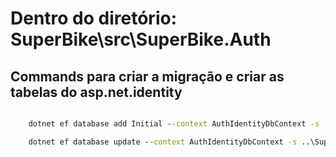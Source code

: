 ﻿

# Dentro do diretório: SuperBike\src\SuperBike.Auth
## Commands para criar a migração e criar as tabelas do asp.net.identity

```cmd

	dotnet ef database add Initial --context AuthIdentityDbContext -s ..\SuperBike.Api -v

	dotnet ef database update --context AuthIdentityDbContext -s ..\SuperBike.Api -v

```